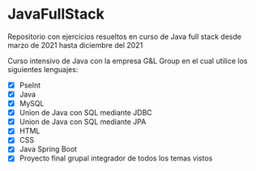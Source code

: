 # JavaFullStack
Repositorio con ejercicios resueltos en curso de Java full stack desde marzo de 2021 hasta diciembre del 2021

Curso intensivo de Java con la empresa G&L Group en el cual utilice los siguientes lenguajes:
- [x] PseInt
- [x] Java
- [x] MySQL
- [x] Union de Java con SQL mediante JDBC
- [x] Union de Java con SQL mediante JPA
- [x] HTML
- [x] CSS  
- [x] Java Spring Boot
- [x] Proyecto final grupal integrador de todos los temas vistos       
